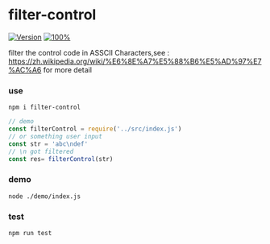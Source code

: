 filter-control
========================

[![Version](https://img.shields.io/badge/filter--control-1.0.3-brightgreen.svg)](https://www.npmjs.com/package/filter-control)
[![100%](https://img.shields.io/badge/test-100%25-brightgreen.svg)](https://www.npmjs.com/package/filter-control)

filter the control code in ASSCII Characters,see : https://zh.wikipedia.org/wiki/%E6%8E%A7%E5%88%B6%E5%AD%97%E7%AC%A6 for more detail

### use
```shell
npm i filter-control
```
```javascript
// demo
const filterControl = require('../src/index.js')
// or something user input
const str = 'abc\ndef'
// \n got filtered
const res= filterControl(str)
```
### demo
```shell
node ./demo/index.js
```

### test
```shell
npm run test
```
